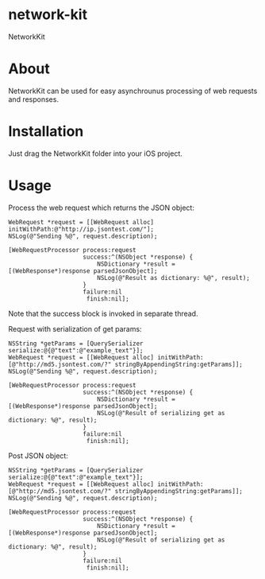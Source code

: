 # network-kit
NetworkKit

# About
NetworkKit can be used for easy asynchrounus processing of web requests and responses.

# Installation
Just drag the NetworkKit folder into your iOS project.

# Usage

Process the web request which returns the JSON object:

    WebRequest *request = [[WebRequest alloc] initWithPath:@"http://ip.jsontest.com/"];
    NSLog(@"Sending %@", request.description);
    
    [WebRequestProcessor process:request
                         success:^(NSObject *response) {
                             NSDictionary *result = [(WebResponse*)response parsedJsonObject];
                             NSLog(@"Result as dictionary: %@", result);
                         }
                         failure:nil
                          finish:nil];

Note that the success block is invoked in separate thread.

Request with serialization of get params:

    NSString *getParams = [QuerySerializer serialize:@{@"text":@"example_text"}];
    WebRequest *request = [[WebRequest alloc] initWithPath:[@"http://md5.jsontest.com/?" stringByAppendingString:getParams]];
    NSLog(@"Sending %@", request.description);
    
    [WebRequestProcessor process:request
                         success:^(NSObject *response) {
                             NSDictionary *result = [(WebResponse*)response parsedJsonObject];
                             NSLog(@"Result of serializing get as dictionary: %@", result);
                         }
                         failure:nil
                          finish:nil];

Post JSON object:

    NSString *getParams = [QuerySerializer serialize:@{@"text":@"example_text"}];
    WebRequest *request = [[WebRequest alloc] initWithPath:[@"http://md5.jsontest.com/?" stringByAppendingString:getParams]];
    NSLog(@"Sending %@", request.description);
    
    [WebRequestProcessor process:request
                         success:^(NSObject *response) {
                             NSDictionary *result = [(WebResponse*)response parsedJsonObject];
                             NSLog(@"Result of serializing get as dictionary: %@", result);
                         }
                         failure:nil
                          finish:nil];
